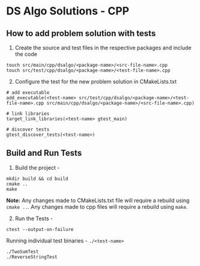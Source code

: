 # DS Algo Solutions - CPP

## How to add problem solution with tests
1) Create the source and test files in the respective packages and include the code
```
touch src/main/cpp/dsalgo/<package-name>/<src-file-name>.cpp
touch src/test/cpp/dsalgo/<package-name>/<test-file-name>.cpp
```
2) Configure the test for the new problem solution in CMakeLists.txt
```
# add executable
add_executable(<test-name> src/test/cpp/dsalgo/<package-name>/<test-file-name>.cpp src/main/cpp/dsalgo/<package-name>/<src-file-name>.cpp)

# link libraries
target_link_libraries(<test-name> gtest_main)

# discover tests
gtest_discover_tests(<test-name>)
```

## Build and Run Tests
1) Build the project -
```
mkdir build && cd build
cmake ..
make
```
**Note:** Any changes made to CMakeLists.txt file will require a rebuild using ```cmake ..```. Any changes made to cpp files will require a rebuild using ```make```.

2) Run the Tests -
```
ctest --output-on-failure
```
Running individual test binaries - ```./<test-name>```
```
./TwoSumTest
./ReverseStringTest
```